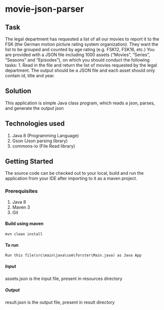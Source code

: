 # movie-json-parser

## Task

The legal department has requested a list of all our movies to report it to the FSK (the German motion picture rating system organization). They want the list to be grouped and counted by age rating (e.g. FSK12, FSK16, etc.) You are provided with a JSON file including 1000 assets (“Movies”, “Series”, “Seasons” and “Episodes”), on which you should conduct the following tasks: 1. Read in the file and return the list of movies requested by the legal department. The output should be a JSON file and each asset should only contain id, title and year.

## Solution
This application is simple Java class program, which reads a json, parses, and generate the output json

## Technologies used

1. Java 8 (Programming Language)
2. Gson (Json parsing library)
3. commons-io (File Read library)


## Getting Started

The source code can be checked out to your local, build and run the application from your IDE after importing to it as a maven project.

### Prerequisites
1. Java 8
2. Maven 3
3. Git

####  Build using maven 
	
```
mvn clean install
```

#### To run

```
Run this file(src\main\java\com\forster\Main.java) as Java App
```

##### Input
assets.json is the input file, present in resources directory

##### Output
result.json is the output file, present in result directory